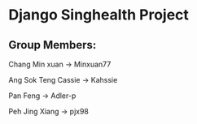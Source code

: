 # Django Singhealth Project


## Group Members:

Chang Min xuan -> Minxuan77

Ang Sok Teng Cassie -> Kahssie

Pan Feng -> Adler-p

Peh Jing Xiang -> pjx98



